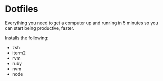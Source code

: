 # Dotfiles

Everything you need to get a computer up and running in 5 minutes so you can start being productive, faster.

Installs the following:

  * zsh
  * iterm2
  * rvm
  * ruby
  * nvm
  * node

